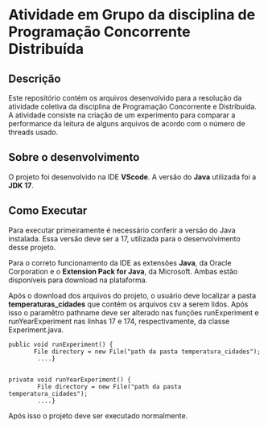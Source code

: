 # Atividade em Grupo da disciplina de Programação Concorrente Distribuída

## Descrição

Este repositório contém os arquivos desenvolvido para a resolução da atividade coletiva da disciplina de Programação Concorrente e Distribuída. A atividade consiste na criação de um experimento para comparar a performance da leitura de alguns arquivos de acordo com o número de threads usado.

## Sobre o desenvolvimento

O projeto foi desenvolvido na IDE **VScode**. A versão do **Java** utilizada foi a **JDK 17**.

## Como Executar

Para executar primeiramente é necessário conferir a versão do Java instalada. Essa versão deve ser a 17, utilizada para o desenvolvimento desse projeto.

Para o correto funcionamento da IDE as extensões **Java**, da Oracle Corporation e o **Extension Pack for Java**, da Microsoft. Ambas estão disponíveis para download na plataforma.

Após o download dos arquivos do projeto, o usuário deve localizar a pasta **temperaturas_cidades** que contém os arquivos csv a serem lidos. Após isso o paramêtro pathname deve ser alterado nas funções runExperiment e runYearExperiment nas linhas 17 e 174, respectivamente, da classe Experiment.java.



~~~
public void runExperiment() {
       File directory = new File("path da pasta temperatura_cidades");
        ....}


private void runYearExperiment() {
        File directory = new File("path da pasta temperatura_cidades");
        ....}

~~~

Após isso o projeto deve ser executado normalmente.
